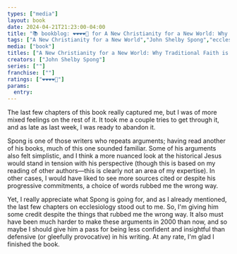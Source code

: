 ```yaml
---
types: ["media"]
layout: book
date: 2024-04-21T21:23:00-04:00
title: "📚 bookblog: ❤️❤️❤️❤️🖤 for A New Christianity for a New World: Why Traditional Faith is Dying & How a New Faith is Being Born, by John Shelby Spong"
tags: ["A New Christianity for a New World","John Shelby Spong","ecclesiology"]
media: ["book"]
titles: ["A New Christianity for a New World: Why Traditional Faith is Dying & How a New Faith is Being Born"]
creators: ["John Shelby Spong"]
series: [""]
franchise: [""]
ratings: ["❤️❤️❤️❤️🖤"]
params:
  entry:
---
```


The last few chapters of this book really captured me, but I was of more mixed feelings on the rest of it. It took me a couple tries to get through it, and as late as last week, I was ready to abandon it.

Spong is one of those writers who repeats arguments; having read another of his books, much of this one sounded familiar. Some of his arguments also felt simplistic, and I think a more nuanced look at the historical Jesus would stand in tension with his perspective (though this is based on my reading of other authors—this is clearly not an area of my expertise). In other cases, I would have liked to see more sources cited or despite his progressive commitments, a choice of words rubbed me the wrong way.

Yet, I really appreciate what Spong is going for, and as I already mentioned, the last few chapters on ecclesiology stood out to me. So, I'm giving him some credit despite the things that rubbed me the wrong way. It also must have been much harder to make these arguments in 2000 than now, and so maybe I should give him a pass for being less confident and insightful than defensive (or gleefully provocative) in his writing. At any rate, I'm glad I finished the book.

